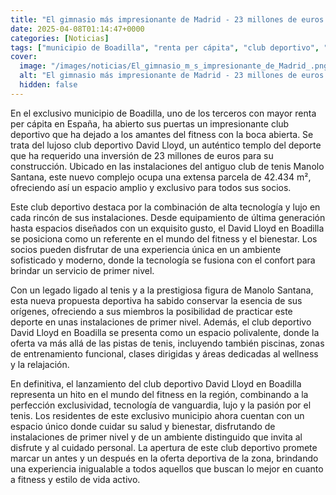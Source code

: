 ```yaml
---
title: "El gimnasio más impresionante de Madrid - 23 millones de euros para un templo del fitness en Boadilla"
date: 2025-04-08T01:14:47+0000
categories: [Noticias]
tags: ["municipio de Boadilla", "renta per cápita", "club deportivo", "David Lloyd", "fitness", "tenis", "tecnología de vanguardia."]
cover:
  image: "/images/noticias/El_gimnasio_m_s_impresionante_de_Madrid_.png"
  alt: "El gimnasio más impresionante de Madrid - 23 millones de euros para un templo del fitness en Boadilla"
  hidden: false
---
```


En el exclusivo municipio de Boadilla, uno de los terceros con mayor renta per cápita en España, ha abierto sus puertas un impresionante club deportivo que ha dejado a los amantes del fitness con la boca abierta. Se trata del lujoso club deportivo David Lloyd, un auténtico templo del deporte que ha requerido una inversión de 23 millones de euros para su construcción. Ubicado en las instalaciones del antiguo club de tenis Manolo Santana, este nuevo complejo ocupa una extensa parcela de 42.434 m², ofreciendo así un espacio amplio y exclusivo para todos sus socios.

Este club deportivo destaca por la combinación de alta tecnología y lujo en cada rincón de sus instalaciones. Desde equipamiento de última generación hasta espacios diseñados con un exquisito gusto, el David Lloyd en Boadilla se posiciona como un referente en el mundo del fitness y el bienestar. Los socios pueden disfrutar de una experiencia única en un ambiente sofisticado y moderno, donde la tecnología se fusiona con el confort para brindar un servicio de primer nivel.

Con un legado ligado al tenis y a la prestigiosa figura de Manolo Santana, esta nueva propuesta deportiva ha sabido conservar la esencia de sus orígenes, ofreciendo a sus miembros la posibilidad de practicar este deporte en unas instalaciones de primer nivel. Además, el club deportivo David Lloyd en Boadilla se presenta como un espacio polivalente, donde la oferta va más allá de las pistas de tenis, incluyendo también piscinas, zonas de entrenamiento funcional, clases dirigidas y áreas dedicadas al wellness y la relajación.

En definitiva, el lanzamiento del club deportivo David Lloyd en Boadilla representa un hito en el mundo del fitness en la región, combinando a la perfección exclusividad, tecnología de vanguardia, lujo y la pasión por el tenis. Los residentes de este exclusivo municipio ahora cuentan con un espacio único donde cuidar su salud y bienestar, disfrutando de instalaciones de primer nivel y de un ambiente distinguido que invita al disfrute y al cuidado personal. La apertura de este club deportivo promete marcar un antes y un después en la oferta deportiva de la zona, brindando una experiencia inigualable a todos aquellos que buscan lo mejor en cuanto a fitness y estilo de vida activo.
